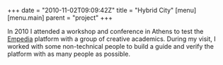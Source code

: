 +++
date = "2010-11-02T09:09:42Z"
title = "Hybrid City"
[menu]
  [menu.main]
    parent = "project"
+++

In 2010 I attended a workshop and conference in Athens to test the [Empedia](http://cuttlefish.com/empedia) platform with a group of creative academics.  During my visit, I worked with some non-technical people to build a guide and verify the platform with as many people as possible.
